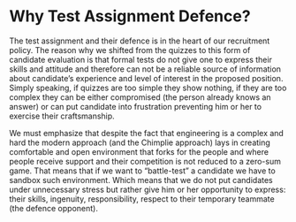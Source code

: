Why Test Assignment Defence?
============================

The test assignment and their defence is in the heart of our recruitment policy. The reason why we shifted from the
quizzes to this form of candidate evaluation is that formal tests do not give one to express their skills and attitude
and therefore can not be a reliable source of information about candidate’s experience and level of interest in the
proposed position. Simply speaking, if quizzes are too simple they show nothing, if they are too complex they can be
either compromised (the person already knows an answer) or can put candidate into frustration preventing him or her to
exercise their craftsmanship.

We must emphasize that despite the fact that engineering is a complex and hard the modern approach (and the Chimplie
approach) lays in creating comfortable and open environment that forks for the people and where people receive support
and their competition is not reduced to a zero-sum game. That means that if we want to “battle-test” a candidate we have
to sandbox such environment. Which means that we do not put candidates under unnecessary stress but rather give him or
her opportunity to express: their skills, ingenuity, responsibility, respect to their temporary teammate (the defence
opponent).
